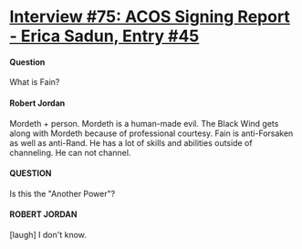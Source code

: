 # [Interview #75: ACOS Signing Report - Erica Sadun, Entry #45](https://www.theoryland.com/intvmain.php?i=75#45)

#### Question

What is Fain?

#### Robert Jordan

Mordeth + person. Mordeth is a human-made evil. The Black Wind gets along with Mordeth because of professional courtesy. Fain is anti-Forsaken as well as anti-Rand. He has a lot of skills and abilities outside of channeling. He can not channel.

#### QUESTION

Is this the "Another Power"?

#### ROBERT JORDAN

[laugh] I don't know.

